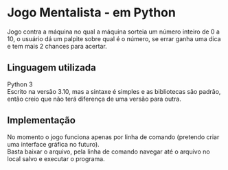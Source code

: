 # Jogo Mentalista - em Python
Jogo contra a máquina no qual a máquina sorteia um número inteiro de 0 a 10, o usuário dá um palpite sobre qual é o número, se errar ganha uma dica e tem mais 2 chances para acertar.

## Linguagem utilizada
Python 3  
Escrito na versão 3.10, mas a sintaxe é simples e as bibliotecas são padrão, então creio que não terá diferença de uma versão para outra.

## Implementação
No momento o jogo funciona apenas por linha de comando (pretendo criar uma interface gráfica no futuro).  
Basta baixar o arquivo, pela linha de comando navegar até o arquivo no local salvo e executar o programa.
